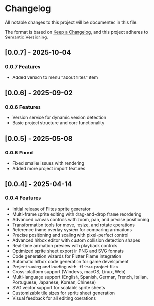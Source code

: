 # Changelog

All notable changes to this project will be documented in this file.

The format is based on [Keep a Changelog](https://keepachangelog.com/en/1.0.0/),
and this project adheres to [Semantic Versioning](https://semver.org/spec/v2.0.0.html).

## [0.0.7] - 2025-10-04

### 0.0.7 Features

- Added version to menu "about flites" item

## [0.0.6] - 2025-09-02

### 0.0.6 Features

- Version service for dynamic version detection
- Basic project structure and core functionality

## [0.0.5] - 2025-05-08

### 0.0.5 Fixed

- Fixed smaller issues with rendering
- Added more project import features

## [0.0.4] - 2025-04-14

### 0.0.4 Features

- Initial release of Flites sprite generator
- Multi-frame sprite editing with drag-and-drop frame reordering
- Advanced canvas controls with zoom, pan, and precise positioning
- Transformation tools for move, resize, and rotate operations
- Reference frame overlay system for comparing animations
- Precise positioning and scaling with pixel-perfect control
- Advanced hitbox editor with custom collision detection shapes
- Real-time animation preview with playback controls
- Optimized sprite sheet export in PNG and SVG formats
- Code generation wizards for Flutter Flame integration
- Automatic hitbox code generation for game development
- Project saving and loading with `.flites` project files
- Cross-platform support (Windows, macOS, Linux, Web)
- Multi-language support (English, Spanish, German, French, Italian, Portuguese, Japanese, Korean, Chinese)
- SVG vector support for scalable sprite sheets
- Customizable tile sizes for sprite sheet generation
- Visual feedback for all editing operations
